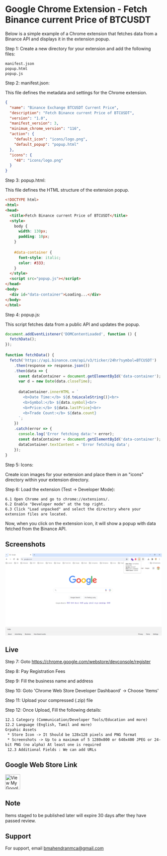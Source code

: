 # Google Chrome Extension - Fetch Binance current Price of BTCUSDT

Below is a simple example of a Chrome extension that fetches data from a Binance API and displays it in the extension popup.

Step 1: Create a new directory for your extension and add the following files:

```
manifest.json
popup.html
popup.js
```

Step 2: manifest.json:

This file defines the metadata and settings for the Chrome extension.

```json
{
  "name": "Binance Exchange BTCUSDT Current Price",
  "description": "Fetch Binance current Price of BTCUSDT",
  "version": "1.0",
  "manifest_version": 3,
  "minimum_chrome_version": "116",
  "action": {
    "default_icon": "icons/logo.png",
    "default_popup": "popup.html"
  },
  "icons": {
    "48": "icons/logo.png"
  }
}
```
Step 3: popup.html:

This file defines the HTML structure of the extension popup.

```html
<!DOCTYPE html>
<html>
<head>
  <title>Fetch Binance current Price of BTCUSDT</title>
  <style>
    body {
      width: 130px;
      padding: 10px;
    }

    #data-container {
      font-style: italic;
      color: #333;
    }
  </style>
  <script src="popup.js"></script>
</head>
<body>
  <div id="data-container">Loading...</div>
</body>
</html>
```

Step 4: popup.js:

This script fetches data from a public API and updates the popup.

```js
document.addEventListener('DOMContentLoaded', function () {
  fetchData();
});

function fetchData() {
  fetch('https://api.binance.com/api/v3/ticker/24hr?symbol=BTCUSDT')
    .then(response => response.json())
    .then(data => {
      const dataContainer = document.getElementById('data-container');
      var d = new Date(data.closeTime);

      dataContainer.innerHTML = `
        <b>Date Time:</b> ${d.toLocaleString()}<br>
        <b>Symbol:</b> ${data.symbol}<br>
        <b>Price:</b> ${data.lastPrice}<br>
        <b>Trade Count:</b> ${data.count}
      `;
    })
    .catch(error => {
      console.log('Error fetching data:'+ error);
      const dataContainer = document.getElementById('data-container');
      dataContainer.textContent = 'Error fetching data';
    });
}
```
Step 5: Icons:

Create icon images for your extension and place them in an "icons" directory within your extension directory.

Step 6: Load the extension (Test -> Developer Mode):

```
6.1 Open Chrome and go to chrome://extensions/.
6.2 Enable "Developer mode" at the top right.
6.3 Click "Load unpacked" and select the directory where your extension files are located.
```

Now, when you click on the extension icon, it will show a popup with data fetched from the Binance API.

## Screenshots

![App Screenshot](screenshot/Screenshot-for-binance-price.png)

## Live 

Step 7: Goto https://chrome.google.com/webstore/devconsole/register

Step 8: Pay Registration Fees

Step 9: Fill the business name and address

Step 10: Goto 'Chrome Web Store Developer Dashbaord' -> Choose 'Items' 

Step 11: Upload your compressed (.zip) file

Step 12: Once Upload, Fill the following details:

```
12.1 Category (Communication/Developer Tools/Education and more)
12.2 Language (English, Tamil and more)
Grpahic Assets 
 * Store Icon -> It Should be 128x128 pixels and PNG format
 * Screenshots -> Up to a maximum of 5 1280x800 or 640x400 JPEG or 24-bit PNG (no alpha) At least one is required
 12.3 Additional Fields : We can add URLs
```

## Google Web Store Link

<a href="https://chromewebstore.google.com/detail/binance-exchange-btcusdt/imhkoobjomcpacnobbepjiikflbogced?hl=en" target="_blank" rel="noreferrer">
<img width="48" height="48" title="View My Google Chrome Extensions" src="https://cdn.jsdelivr.net/gh/devicons/devicon/icons/google/google-original.svg" srcset="https://cdn.jsdelivr.net/gh/devicons/devicon/icons/google/google-original.svg"></a>


## Note

Items staged to be published later will expire 30 days after they have passed review.

## Support

For support, email bmahendranmca@gmail.com